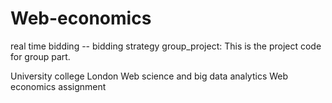 # Web-economics
real time bidding -- bidding strategy
group_project: This is the project code for group part.



University college London
Web science and big data analytics
Web economics assignment

